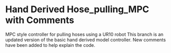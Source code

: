 # Hand Derived Hose_pulling_MPC with Comments
MPC style controller for pulling hoses using a UR10 robot
This branch is an updated version of the basic hand derived model controller. 
New comments have been added to help explain the code. 
